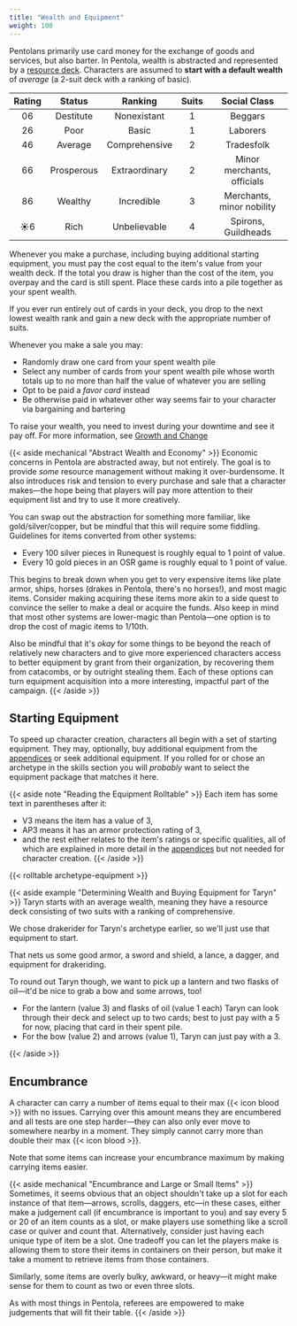 ```yaml
---
title: "Wealth and Equipment"
weight: 100
---
```


Pentolans primarily use card money for the exchange of goods and services, but also barter.
In Pentola, wealth is abstracted and represented by a [resource deck](/01-core-mechanics/resource-decks).
Characters are assumed to **start with a default wealth** of _average_ (a 2-suit deck with a ranking of basic).

| Rating |   Status   |    Ranking    | Suits |        Social Class        |
|:------:|:----------:|:-------------:|:-----:|:--------------------------:|
| 06     | Destitute  | Nonexistant   |   1   | Beggars                    |
| 26     | Poor       | Basic         |   1   | Laborers                   |
| 46     | Average    | Comprehensive |   2   | Tradesfolk                 |
| 66     | Prosperous | Extraordinary |   2   | Minor merchants, officials |
| 86     | Wealthy    | Incredible    |   3   | Merchants, minor nobility  |
| ☀️️️6     | Rich       | Unbelievable |   4   | Spirons, Guildheads        |

Whenever you make a purchase, including buying additional starting equipment, you must pay the cost equal to the item's value from your wealth deck.
If the total you draw is higher than the cost of the item, you overpay and the card is still spent.
Place these cards into a pile together as your spent wealth.

If you ever run entirely out of cards in your deck, you drop to the next lowest wealth rank and gain a new deck with the appropriate number of suits.

Whenever you make a sale you may:

- Randomly draw one card from your spent wealth pile
- Select any number of cards from your spent wealth pile whose worth totals up to no more than half the value of whatever you are selling
- Opt to be paid a _favor card_ instead
- Be otherwise paid in whatever other way seems fair to your character via bargaining and bartering

To raise your wealth, you need to invest during your downtime and see it pay off.
For more information, see [Growth and Change](/02-character-creation/growth-and-change/)

<!-- TODO: Fill out favor cards

## Favor Cards

When a character opts to be paid with a favor card the referee deals them a card from the Favors Deck.
This is a special full deck of Pentolan cards each of which is simultaneously currency _and_ a minor one-use magical item.
To trigger the card's effect you must tear it in half, destroying it irrevocably.

If the value of the favor card is _less_ than the value of whatever is being sold you may try to convince the purchaser to offer another card instead (by haggling, intimidating, reasoning, etc).
You may try to convince them to draw an _additional_ card, but the test will be one step harder.

If the value  of the favor card is _higher_ than the value of whatever is being sold the buyer is overpaying for some reason—they may or may not be aware that they're overpaying depending on the context.

| Card | Effect |
|:----:|:-------|
|  1 ♠  | TODO
|  2 ♠  | TODO
|  3 ♠  | TODO
|  4 ♠  | TODO
|  5 ♠  | TODO
|  6 ♠  | TODO
|  7 ♠  | TODO
|  J ♠  | Remove a blemish or scar from self.
|  K ♠  | Remove the need to breathe for self for an hour.
|  Q ♠  | Nourish self for a week as if having eaten delicious, hearty meals every day.
|  1 ♥  | TODO
|  2 ♥  | TODO
|  3 ♥  | TODO
|  4 ♥  | TODO
|  5 ♥  | TODO
|  6 ♥  | TODO
|  7 ♥  | TODO
|  J ♥  | TODO
|  K ♥  | TODO
|  Q ♥  | TODO
|  1 ♣  | TODO
|  2 ♣  | TODO
|  3 ♣  | TODO
|  4 ♣  | TODO
|  5 ♣  | TODO
|  6 ♣  | TODO
|  7 ♣  | TODO
|  J ♣  | TODO
|  K ♣  | TODO
|  Q ♣  | TODO
|  1 ♦  | TODO
|  2 ♦  | TODO
|  3 ♦  | TODO
|  4 ♦  | TODO
|  5 ♦  | TODO
|  6 ♦  | TODO
|  7 ♦  | TODO
|  J ♦  | TODO
|  K ♦  | TODO
|  Q ♦  | TODO

-->

{{< aside mechanical "Abstract Wealth and Economy" >}}
Economic concerns in Pentola are abstracted away, but not entirely.
The goal is to provide _some_ resource management without making it over-burdensome.
It also introduces risk and tension to every purchase and sale that a character makes—the hope being that players will pay more attention to their equipment list and try to use it more creatively.

You can swap out the abstraction for something more familiar, like gold/silver/copper, but be mindful that this will require some fiddling.
Guidelines for items converted from other systems:

+ Every 100 silver pieces in Runequest is roughly equal to 1 point of value.
+ Every 10 gold pieces in an OSR game is roughly equal to 1 point of value.

This begins to break down when you get to very expensive items like plate armor, ships, horses (drakes in Pentola, there's no horses!), and most magic items.
Consider making acquiring these items more akin to a side quest to convince the seller to make a deal or acquire the funds.
Also keep in mind that most other systems are lower-magic than Pentola—one option is to drop the cost of magic items to 1/10th.

Also be mindful that it's _okay_ for some things to be beyond the reach of relatively new characters and to give more experienced characters access to better equipment by grant from their organization, by recovering them from catacombs, or by outright stealing them.
Each of these options can turn equipment acquisition into a more interesting, impactful part of the campaign.
{{< /aside >}}

## Starting Equipment

To speed up character creation, characters all begin with a set of starting equipment.
They may, optionally, buy additional equipment from the [appendices](/appendices/equipment) or seek additional equipment.
If you rolled for or chose an archetype in the skills section you will _probably_ want to select the equipment package that matches it here.

{{< aside note "Reading the Equipment Rolltable" >}}
Each item has some text in parentheses after it:

- V3 means the item has a value of 3,
- AP3 means it has an armor protection rating of 3,
- and the rest either relates to the item's ratings or specific qualities, all of which are explained in more detail in the [appendices](/appendices/equipment) but not needed for character creation.
{{< /aside >}}

{{< rolltable archetype-equipment >}}

{{< aside example "Determining Wealth and Buying Equipment for Taryn" >}}
Taryn starts with an average wealth, meaning they have a resource deck consisting of two suits with a ranking of comprehensive.

We chose drakerider for Taryn's archetype earlier, so we'll just use that equipment to start.

That nets us some good armor, a sword and shield, a lance, a dagger, and equipment for drakeriding.

To round out Taryn though, we want to pick up a lantern and two flasks of oil—it'd be nice to grab a bow and some arrows, too!

- For the lantern (value 3) and flasks of oil (value 1 each) Taryn can look through their deck and select up to two cards; best to just pay with a 5 for now, placing that card in their spent pile.
- For the bow (value 2) and arrows (value 1), Taryn can just pay with a 3.

{{< /aside >}}

## Encumbrance

A character can carry a number of items equal to their max {{< icon blood >}} with no issues.
Carrying over this amount means they are encumbered and all tests are one step harder—they can also only ever move to somewhere nearby in a moment.
They simply cannot carry more than double their max {{< icon blood >}}.

Note that some items can increase your encumbrance maximum by making carrying items easier.

{{< aside mechanical "Encumbrance and Large or Small Items" >}}
Sometimes, it seems obvious that an object shouldn't take up a slot for each instance of that item—arrows, scrolls, daggers, etc—in these cases, either make a judgement call (if encumbrance is important to you) and say every 5 or 20 of an item counts as a slot, or make players use something like a scroll case or quiver and count that.
Alternatively, consider just having each unique type of item be a slot.
One tradeoff you can let the players make is allowing them to store their items in containers on their person, but make it take a moment to retrieve items from those containers.

Similarly, some items are overly bulky, awkward, or heavy—it might make sense for them to count as two or even three slots.

As with most things in Pentola, referees are empowered to make judgements that will fit their table.
{{< /aside >}}

